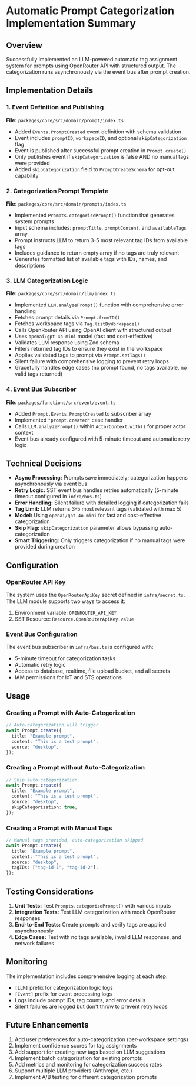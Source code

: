 # Automatic Prompt Categorization Implementation Summary

## Overview

Successfully implemented an LLM-powered automatic tag assignment system for prompts using OpenRouter API with structured output. The categorization runs asynchronously via the event bus after prompt creation.

## Implementation Details

### 1. Event Definition and Publishing

**File:** `packages/core/src/domain/prompt/index.ts`

- Added `Events.PromptCreated` event definition with schema validation
- Event includes `promptID`, `workspaceID`, and optional `skipCategorization` flag
- Event is published after successful prompt creation in `Prompt.create()`
- Only publishes event if `skipCategorization` is false AND no manual tags were provided
- Added `skipCategorization` field to `PromptCreateSchema` for opt-out capability

### 2. Categorization Prompt Template

**File:** `packages/core/src/domain/prompts/index.ts`

- Implemented `Prompts.categorizePrompt()` function that generates system prompts
- Input schema includes: `promptTitle`, `promptContent`, and `availableTags` array
- Prompt instructs LLM to return 3-5 most relevant tag IDs from available tags
- Includes guidance to return empty array if no tags are truly relevant
- Generates formatted list of available tags with IDs, names, and descriptions

### 3. LLM Categorization Logic

**File:** `packages/core/src/domain/llm/index.ts`

- Implemented `LLM.analyzePrompt()` function with comprehensive error handling
- Fetches prompt details via `Prompt.fromID()`
- Fetches workspace tags via `Tag.listByWorkspace()`
- Calls OpenRouter API using OpenAI client with structured output
- Uses `openai/gpt-4o-mini` model (fast and cost-effective)
- Validates LLM response using Zod schema
- Filters returned tag IDs to ensure they exist in the workspace
- Applies validated tags to prompt via `Prompt.setTags()`
- Silent failure with comprehensive logging to prevent retry loops
- Gracefully handles edge cases (no prompt found, no tags available, no valid tags returned)

### 4. Event Bus Subscriber

**File:** `packages/functions/src/event/event.ts`

- Added `Prompt.Events.PromptCreated` to subscriber array
- Implemented `"prompt.created"` case handler
- Calls `LLM.analyzePrompt()` within `ActorContext.with()` for proper actor context
- Event bus already configured with 5-minute timeout and automatic retry logic

## Technical Decisions

- **Async Processing:** Prompts save immediately; categorization happens asynchronously via event bus
- **Retry Logic:** SST event bus handles retries automatically (5-minute timeout configured in `infra/bus.ts`)
- **Error Handling:** Silent failure with detailed logging if categorization fails
- **Tag Limit:** LLM returns 3-5 most relevant tags (validated with max 5)
- **Model:** Using `openai/gpt-4o-mini` for fast and cost-effective categorization
- **Skip Flag:** `skipCategorization` parameter allows bypassing auto-categorization
- **Smart Triggering:** Only triggers categorization if no manual tags were provided during creation

## Configuration

### OpenRouter API Key

The system uses the `OpenRouterApiKey` secret defined in `infra/secret.ts`. The LLM module supports two ways to access it:

1. Environment variable: `OPENROUTER_API_KEY`
2. SST Resource: `Resource.OpenRouterApiKey.value`

### Event Bus Configuration

The event bus subscriber in `infra/bus.ts` is configured with:

- 5-minute timeout for categorization tasks
- Automatic retry logic
- Access to database, realtime, file upload bucket, and all secrets
- IAM permissions for IoT and STS operations

## Usage

### Creating a Prompt with Auto-Categorization

```typescript
// Auto-categorization will trigger
await Prompt.create({
  title: "Example prompt",
  content: "This is a test prompt",
  source: "desktop",
});
```

### Creating a Prompt without Auto-Categorization

```typescript
// Skip auto-categorization
await Prompt.create({
  title: "Example prompt",
  content: "This is a test prompt",
  source: "desktop",
  skipCategorization: true,
});
```

### Creating a Prompt with Manual Tags

```typescript
// Manual tags provided, auto-categorization skipped
await Prompt.create({
  title: "Example prompt",
  content: "This is a test prompt",
  source: "desktop",
  tagIDs: ["tag-id-1", "tag-id-2"],
});
```

## Testing Considerations

1. **Unit Tests:** Test `Prompts.categorizePrompt()` with various inputs
2. **Integration Tests:** Test LLM categorization with mock OpenRouter responses
3. **End-to-End Tests:** Create prompts and verify tags are applied asynchronously
4. **Edge Cases:** Test with no tags available, invalid LLM responses, and network failures

## Monitoring

The implementation includes comprehensive logging at each step:

- `[LLM]` prefix for categorization logic logs
- `[Event]` prefix for event processing logs
- Logs include prompt IDs, tag counts, and error details
- Silent failures are logged but don't throw to prevent retry loops

## Future Enhancements

1. Add user preferences for auto-categorization (per-workspace settings)
2. Implement confidence scores for tag assignments
3. Add support for creating new tags based on LLM suggestions
4. Implement batch categorization for existing prompts
5. Add metrics and monitoring for categorization success rates
6. Support multiple LLM providers (Anthropic, etc.)
7. Implement A/B testing for different categorization prompts
